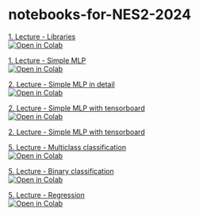 # notebooks-for-NES2-2024
[1. Lecture - Libraries](https://colab.research.google.com/github/reitezuz/notebooks-for-NES2-2024/blob/main/lecture_01/libraries.ipynb)  
[![Open in Colab](https://img.shields.io/badge/Open%20in%20Colab-blue?style=flat&logo=googlecolab)](https://colab.research.google.com/github/reitezuz/notebooks-for-NES2-2024/blob/main/lecture_01/libraries.ipynb)

[1. Lecture - Simple MLP](https://colab.research.google.com/github/reitezuz/notebooks-for-NES2-2024/blob/main/lecture_01/simple_example.ipynb)  
[![Open in Colab](https://img.shields.io/badge/Open%20in%20Colab-blue?style=flat&logo=googlecolab)](https://colab.research.google.com/github/reitezuz/notebooks-for-NES2-2024/blob/main/lecture_01/simple_example.ipynb)

[2. Lecture - Simple MLP in detail](https://colab.research.google.com/github/reitezuz/notebooks-for-NES2-2024/blob/main/lecture_02/simple_example_v1.ipynb)  
[![Open in Colab](https://img.shields.io/badge/Open%20in%20Colab-blue?style=flat&logo=googlecolab)](https://colab.research.google.com/github/reitezuz/notebooks-for-NES2-2024/blob/main/lecture_02/simple_example_v1.ipynb)


[2. Lecture - Simple MLP with tensorboard](https://colab.research.google.com/github/reitezuz/notebooks-for-NES2-2024/blob/main/lecture_02/simple_example_tensorboard.ipynb)  
[![Open in Colab](https://img.shields.io/badge/Open%20in%20Colab-blue?style=flat&logo=googlecolab)](https://colab.research.google.com/github/reitezuz/notebooks-for-NES2-2024/blob/main/lecture_02/simple_example_tensorboard.ipynb)


[2. Lecture - Simple MLP with tensorboard](https://colab.research.google.com/github/reitezuz/notebooks-for-NES2-2024/blob/main/lecture_02/simple_example_tensorboard.py)  

[5. Lecture - Multiclass classification](https://colab.research.google.com/github/reitezuz/notebooks-for-NES2-2024/blob/main/lecture_05/multiclass_classification_mnist.ipynb)  
[![Open in Colab](https://img.shields.io/badge/Open%20in%20Colab-blue?style=flat&logo=googlecolab)](https://colab.research.google.com/github/reitezuz/notebooks-for-NES2-2024/blob/main/lecture_05/multiclass_classification_mnist.ipynb)


[5. Lecture - Binary classification](https://colab.research.google.com/github/reitezuz/notebooks-for-NES2-2024/blob/main/lecture_05/binary_classification_imdb.ipynb)  
[![Open in Colab](https://img.shields.io/badge/Open%20in%20Colab-blue?style=flat&logo=googlecolab)](https://colab.research.google.com/github/reitezuz/notebooks-for-NES2-2024/blob/main/lecture_05/binary_classification_imdb.ipynb)


[5. Lecture - Regression](https://colab.research.google.com/github/reitezuz/notebooks-for-NES2-2024/blob/main/lecture_05/regression_boston_housing.ipynb)  
[![Open in Colab](https://img.shields.io/badge/Open%20in%20Colab-blue?style=flat&logo=googlecolab)](https://colab.research.google.com/github/reitezuz/notebooks-for-NES2-2024/blob/main/lecture_05/regression_boston_housing.ipynb)





